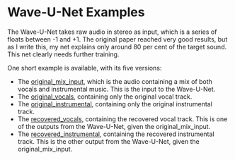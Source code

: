 # Wave-U-Net Examples

The Wave-U-Net takes raw audio in stereo as input, which is a series of floats between -1 and +1.
The original paper reached very good results, but as I write this, my net explains only around 80 per cent of the target sound. This net clearly needs further training. 

One short example is available, with its five versions:

* The [original_mix_input](https://github.com/anleva/Wave-U-Net/blob/master/examples/original_mix_input.wav?raw=true), which is the audio containing a mix of both vocals and instrumental music. This is the input to the Wave-U-Net. 
* The [original_vocals](https://github.com/anleva/Wave-U-Net/blob/master/examples/original_vocals.wav?raw=true), containing only the original vocal track. 
* The [original_instrumental](https://github.com/anleva/Wave-U-Net/blob/master/examples/original_instrumental.wav?raw=true), containing only the original instrumental track. 
* The [recovered_vocals](https://github.com/anleva/Wave-U-Net/blob/master/examples/recovered_vocals.wav?raw=true), containing the recovered vocal track. This is one of the outputs from the Wave-U-Net, given the original_mix_input. 
* The [recovered_instrumental](https://github.com/anleva/Wave-U-Net/blob/master/examples/recovered_instrumental.wav?raw=true), containing the recovered instrumental track. This is the other output from the Wave-U-Net, given the original_mix_input. 
